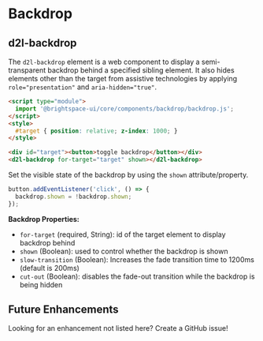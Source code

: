 # Backdrop

## d2l-backdrop

The `d2l-backdrop` element is a web component to display a semi-transparent backdrop behind a specified sibling element. It also hides elements other than the target from assistive technologies by applying `role="presentation"` and `aria-hidden="true"`.

```html
<script type="module">
  import '@brightspace-ui/core/components/backdrop/backdrop.js';
</script>
<style>
  #target { position: relative; z-index: 1000; }
</style>

<div id="target"><button>toggle backdrop</button></div>
<d2l-backdrop for-target="target" shown></d2l-backdrop>
```

Set the visible state of the backdrop by using the `shown` attribute/property.

```javascript
button.addEventListener('click', () => {
  backdrop.shown = !backdrop.shown;
});
```

**Backdrop Properties:**

- `for-target` (required, String): id of the target element to display backdrop behind
- `shown` (Boolean): used to control whether the backdrop is shown
- `slow-transition` (Boolean): Increases the fade transition time to 1200ms (default is 200ms)
- `cut-out` (Boolean): disables the fade-out transition while the backdrop is being hidden

## Future Enhancements

Looking for an enhancement not listed here? Create a GitHub issue!
